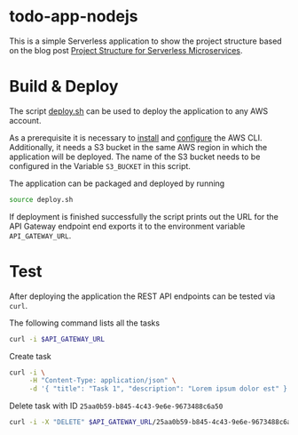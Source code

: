 # todo-app-nodejs
This is a simple Serverless application to show the project structure based on the blog post [Project Structure for Serverless Microservices](https://scratchpad.blog/2019/02/10/project-structure-for-serverless-microservices.html).

# Build & Deploy
The script [deploy.sh](deploy.sh) can be used to deploy the application to any AWS account.

As a prerequisite it is necessary to [install](https://docs.aws.amazon.com/cli/latest/userguide/cli-chap-install.html) and [configure](https://docs.aws.amazon.com/cli/latest/userguide/cli-chap-configure.html) the AWS CLI. Additionally, it needs a S3 bucket in the same AWS region in which the application will be deployed. The name of the S3 bucket needs to be configured in the Variable `S3_BUCKET` in this script.

The application can be packaged and deployed by running

```bash
source deploy.sh
```

If deployment is finished successfully the script prints out the URL for the API Gateway endpoint end exports it to the environment variable `API_GATEWAY_URL`.

# Test
After deploying the application the REST API endpoints can be tested via `curl`.

The following command lists all the tasks

```bash
curl -i $API_GATEWAY_URL
```

Create task

```bash
curl -i \
     -H "Content-Type: application/json" \
     -d '{ "title": "Task 1", "description": "Lorem ipsum dolor est" }' $API_GATEWAY_URL
```

Delete task with ID `25aa0b59-b845-4c43-9e6e-9673488c6a50`

```bash
curl -i -X "DELETE" $API_GATEWAY_URL/25aa0b59-b845-4c43-9e6e-9673488c6a50
```
